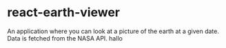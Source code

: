# react-earth-viewer
An application where you can look at a picture of the earth at a given date.
Data is fetched from the NASA API.
hallo

